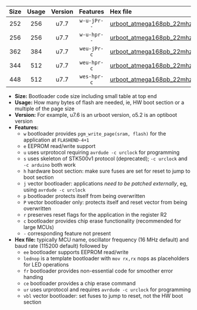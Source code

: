 |Size|Usage|Version|Features|Hex file|
|:-:|:-:|:-:|:-:|:--|
|252|256|u7.7|`w-u-jPr--`|[urboot_atmega168pb_22mhz1184_115200bps_lednop_ur_vbl.hex](https://raw.githubusercontent.com/stefanrueger/urboot.hex/main/mcus/atmega168pb/fcpu_22mhz1184/115200_bps/urboot_atmega168pb_22mhz1184_115200bps_lednop_ur_vbl.hex)|
|256|256|u7.7|`w-u-hpr--`|[urboot_atmega168pb_22mhz1184_115200bps_lednop_fr_ur.hex](https://raw.githubusercontent.com/stefanrueger/urboot.hex/main/mcus/atmega168pb/fcpu_22mhz1184/115200_bps/urboot_atmega168pb_22mhz1184_115200bps_lednop_fr_ur.hex)|
|362|384|u7.7|`weu-jPr-c`|[urboot_atmega168pb_22mhz1184_115200bps_ee_lednop_fr_ce_ur_vbl.hex](https://raw.githubusercontent.com/stefanrueger/urboot.hex/main/mcus/atmega168pb/fcpu_22mhz1184/115200_bps/urboot_atmega168pb_22mhz1184_115200bps_ee_lednop_fr_ce_ur_vbl.hex)|
|344|512|u7.7|`weu-hpr-c`|[urboot_atmega168pb_22mhz1184_115200bps_ee_lednop_fr_ce_ur.hex](https://raw.githubusercontent.com/stefanrueger/urboot.hex/main/mcus/atmega168pb/fcpu_22mhz1184/115200_bps/urboot_atmega168pb_22mhz1184_115200bps_ee_lednop_fr_ce_ur.hex)|
|448|512|u7.7|`wes-hpr-c`|[urboot_atmega168pb_22mhz1184_115200bps_ee_lednop_fr_ce.hex](https://raw.githubusercontent.com/stefanrueger/urboot.hex/main/mcus/atmega168pb/fcpu_22mhz1184/115200_bps/urboot_atmega168pb_22mhz1184_115200bps_ee_lednop_fr_ce.hex)|

- **Size:** Bootloader code size including small table at top end
- **Usage:** How many bytes of flash are needed, ie, HW boot section or a multiple of the page size
- **Version:** For example, u7.6 is an urboot version, o5.2 is an optiboot version
- **Features:**
  + `w` bootloader provides `pgm_write_page(sram, flash)` for the application at `FLASHEND-4+1`
  + `e` EEPROM read/write support
  + `u` uses urprotocol requiring `avrdude -c urclock` for programming
  + `s` uses skeleton of STK500v1 protocol (deprecated); `-c urclock` and `-c arduino` both work
  + `h` hardware boot section: make sure fuses are set for reset to jump to boot section
  + `j` vector bootloader: applications *need to be patched externally*, eg, using `avrdude -c urclock`
  + `p` bootloader protects itself from being overwritten
  + `P` vector bootloader only: protects itself and reset vector from being overwritten
  + `r` preserves reset flags for the application in the register R2
  + `c` bootloader provides chip erase functionality (recommended for large MCUs)
  + `-` corresponding feature not present
- **Hex file:** typically MCU name, oscillator frequency (16 MHz default) and baud rate (115200 default) followed by
  + `ee` bootloader supports EEPROM read/write
  + `lednop` is a template bootloader with `mov rx,rx` nops as placeholders for LED operations
  + `fr` bootloader provides non-essential code for smoother error handing
  + `ce` bootloader provides a chip erase command
  + `ur` uses urprotocol and requires `avrdude -c urclock` for programming
  + `vbl` vector bootloader: set fuses to jump to reset, not the HW boot section
